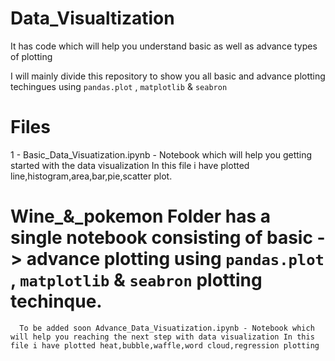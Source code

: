# Data_Visualtization
It has code which will help you understand basic as well as advance types of plotting

I will mainly divide this repository to show you all basic and advance plotting techingues using `pandas.plot` , `matplotlib` & `seabron`

# Files 
  1 - Basic_Data_Visuatization.ipynb - Notebook which will help you getting started with the data visualization
                                 In this file i have plotted line,histogram,area,bar,pie,scatter plot.
  

# Wine_&_pokemon Folder has a single notebook consisting of basic -> advance plotting using `pandas.plot` , `matplotlib` & `seabron`         plotting techinque.

`  To be added soon
             Advance_Data_Visuatization.ipynb - Notebook which will help you reaching the next step with data visualization
                                                In this file i have plotted heat,bubble,waffle,word cloud,regression plotting`
